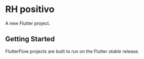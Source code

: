 # RH positivo

A new Flutter project.

## Getting Started

FlutterFlow projects are built to run on the Flutter _stable_ release.
